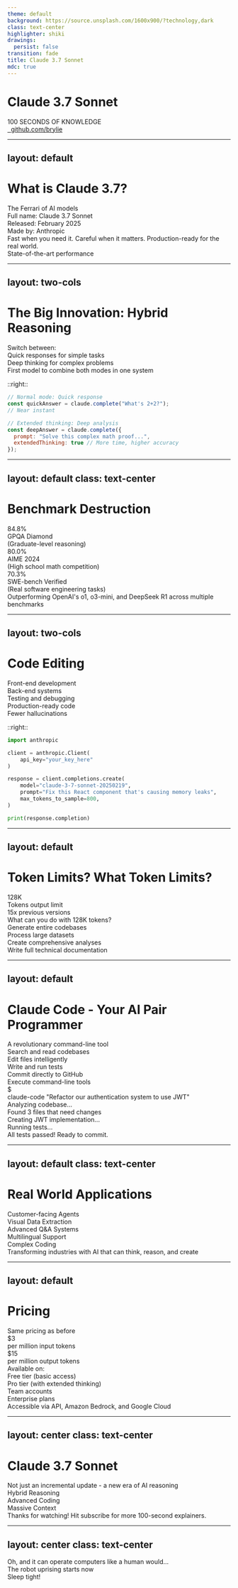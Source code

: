 ```yaml
---
theme: default
background: https://source.unsplash.com/1600x900/?technology,dark
class: text-center
highlighter: shiki
drawings:
  persist: false
transition: fade
title: Claude 3.7 Sonnet
mdc: true
---
```


# Claude 3.7 Sonnet

<div class="text-6xl font-bold mb-4">100 SECONDS OF KNOWLEDGE</div>

<div class="abs-br m-6 flex gap-2 text-xl">
  <a href="https://github.com/brylie/create-with-brylie" target="_blank" class="text-xl slidev-icon-btn opacity-50 !border-none !hover:text-white">
    <carbon-logo-github />&nbsp;
    github.com/brylie
  </a>
</div>

<!--
Claude 3.7 Sonnet just dropped and it's changing the AI game. I'm going to break down this monster in just 100 seconds.
-->

---
layout: default
---

# What is Claude 3.7?

<div class="text-xl mt-2">
  <div class="grid grid-cols-2 gap-16">
    <div>
      <div class="text-5xl font-bold mb-4 text-purple-400">The Ferrari of AI models</div>
      <div class="text-base opacity-70">Full name: Claude 3.7 Sonnet</div>
      <div class="text-base opacity-70">Released: February 2025</div>
      <div class="text-base opacity-70">Made by: Anthropic</div>
      <div class="mt-8 text-lg">
        Fast when you need it. Careful when it matters. Production-ready for the real world.
      </div>
    </div>
    <div class="flex items-center justify-center">
      <div class="text-center">
        <div class="flex justify-center">
          <carbon:rocket class="text-9xl text-blue-500"/>
        </div>
        <div class="text-2xl font-bold mt-4">State-of-the-art performance</div>
      </div>
    </div>
  </div>
</div>

<!--
Claude 3.7 is Anthropic's latest AI model blowing up the charts on nearly every benchmark. Think of it as the Ferrari of AI models - fast when you need it, but with the option to slow down and think carefully when the problem gets complex.
-->

---
layout: two-cols
---

# The Big Innovation: Hybrid Reasoning

<div class="text-2xl font-bold mb-6 text-green-400">Switch between:</div>

<div class="mb-4 flex items-center">
  <carbon:flash class="text-yellow-400 text-3xl mr-4"/>
  <span class="text-xl">Quick responses for simple tasks</span>
</div>

<div class="mb-4 flex items-center">
  <carbon:idea class="text-blue-400 text-3xl mr-4"/>
  <span class="text-xl">Deep thinking for complex problems</span>
</div>

<div class="text-base opacity-70 mt-8">
  First model to combine both modes in one system
</div>

::right::

```js
// Normal mode: Quick response
const quickAnswer = claude.complete("What's 2+2?"); 
// Near instant

// Extended thinking: Deep analysis 
const deepAnswer = claude.complete({
  prompt: "Solve this complex math proof...",
  extendedThinking: true // More time, higher accuracy
});
```

<!--
The killer feature? Something Anthropic calls "hybrid reasoning." Claude can now toggle between quick responses and deep, step-by-step thinking. It's like having both a sprinter and chess grandmaster in one package.
-->

---
layout: default
class: text-center
---

# Benchmark Destruction

<div class="grid grid-cols-3 gap-4 mt-12">
  <div class="flex flex-col items-center border border-gray-400 rounded-lg p-6 bg-gray-800 bg-opacity-50">
    <div class="text-5xl font-bold text-blue-400 mb-4">84.8%</div>
    <div class="text-xl">GPQA Diamond</div>
    <div class="text-sm opacity-70">(Graduate-level reasoning)</div>
  </div>
  <div class="flex flex-col items-center border border-gray-400 rounded-lg p-6 bg-gray-800 bg-opacity-50">
    <div class="text-5xl font-bold text-green-400 mb-4">80.0%</div>
    <div class="text-xl">AIME 2024</div>
    <div class="text-sm opacity-70">(High school math competition)</div>
  </div>
  <div class="flex flex-col items-center border border-gray-400 rounded-lg p-6 bg-gray-800 bg-opacity-50">
    <div class="text-5xl font-bold text-purple-400 mb-4">70.3%</div>
    <div class="text-xl">SWE-bench Verified</div>
    <div class="text-sm opacity-70">(Real software engineering tasks)</div>
  </div>
</div>

<div class="mt-12 text-xl text-yellow-400">
  Outperforming OpenAI's o1, o3-mini, and DeepSeek R1 across multiple benchmarks
</div>

<!--
Claude 3.7 is shredding the competition on benchmarks. Look at these numbers:

- GPQA Diamond: 84.8% with extended thinking
- AIME 2024 math: 80%
- SWE-bench Verified: 70.3% with scaffold

That SWE-bench result means it can solve real software engineering problems better than most junior devs.
-->

---
layout: two-cols
---

# Code Editing

<div class="text-xl mt-4">
  <div class="flex items-center mb-4">
    <carbon:checkmark-filled class="text-green-500 mr-2"/> Front-end development
  </div>
  <div class="flex items-center mb-4">
    <carbon:checkmark-filled class="text-green-500 mr-2"/> Back-end systems
  </div>
  <div class="flex items-center mb-4">
    <carbon:checkmark-filled class="text-green-500 mr-2"/> Testing and debugging
  </div>
  <div class="flex items-center mb-4">
    <carbon:checkmark-filled class="text-green-500 mr-2"/> Production-ready code
  </div>
  <div class="flex items-center mb-4">
    <carbon:checkmark-filled class="text-green-500 mr-2"/> Fewer hallucinations
  </div>
</div>

::right::

```python
import anthropic

client = anthropic.Client(
    api_key="your_key_here"
)

response = client.completions.create(
    model="claude-3-7-sonnet-20250219",
    prompt="Fix this React component that's causing memory leaks",
    max_tokens_to_sample=800,
)

print(response.completion)
```

<!--
For developers, Claude 3.7 is a game changer. It does front-end, back-end, debugging, all with fewer hallucinations and more production-ready code.
-->

---
layout: default
---

# Token Limits? What Token Limits?

<div class="grid grid-cols-2 gap-12 mt-8">
  <div class="flex flex-col items-center justify-center">
    <div class="text-8xl font-bold text-blue-500">128K</div>
    <div class="text-2xl mt-4">Tokens output limit</div>
    <div class="text-base opacity-70 mt-2">15x previous versions</div>
  </div>
  <div class="flex flex-col justify-center">
    <div class="text-xl mb-4">What can you do with 128K tokens?</div>
    <div class="flex items-center mb-3">
      <carbon:document class="text-yellow-500 mr-2"/> Generate entire codebases
    </div>
    <div class="flex items-center mb-3">
      <carbon:document class="text-yellow-500 mr-2"/> Process large datasets
    </div>
    <div class="flex items-center mb-3">
      <carbon:document class="text-yellow-500 mr-2"/> Create comprehensive analyses
    </div>
    <div class="flex items-center">
      <carbon:document class="text-yellow-500 mr-2"/> Write full technical documentation
    </div>
  </div>
</div>

<!--
Remember when AI models had tiny context windows? Claude 3.7 laughs at that with a massive 128,000 token output limit. That's about 15 times more than previous versions. Want to generate an entire codebase? Now you can.
-->

---
layout: default
---

# Claude Code - Your AI Pair Programmer

<div class="grid grid-cols-2 gap-8 mt-8">
  <div>
    <div class="text-xl mb-6">A revolutionary command-line tool</div>
    <div class="flex items-center mb-4">
      <carbon:search class="text-blue-400 mr-2"/> Search and read codebases
    </div>
    <div class="flex items-center mb-4">
      <carbon:edit class="text-blue-400 mr-2"/> Edit files intelligently
    </div>
    <div class="flex items-center mb-4">
      <carbon:chemistry class="text-blue-400 mr-2"/> Write and run tests
    </div>
    <div class="flex items-center mb-4">
      <carbon:cloud class="text-blue-400 mr-2"/> Commit directly to GitHub
    </div>
    <div class="flex items-center mb-4">
      <carbon:terminal class="text-blue-400 mr-2"/> Execute command-line tools
    </div>
  </div>
  <div class="flex flex-col justify-center">
    <div class="bg-gray-900 p-4 rounded-lg font-mono text-sm">
      <div class="text-gray-400">$</div>
      <div class="text-green-400">claude-code "Refactor our authentication system to use JWT"</div>
      <div class="text-gray-300 mt-2">Analyzing codebase...</div>
      <div class="text-gray-300">Found 3 files that need changes</div>
      <div class="text-gray-300">Creating JWT implementation...</div>
      <div class="text-gray-300">Running tests...</div>
      <div class="text-green-500">All tests passed! Ready to commit.</div>
    </div>
  </div>
</div>

<!--
Anthropic also dropped Claude Code, a command-line tool that's like having a senior dev watching over your shoulder. It can search codebases, write tests, commit to GitHub, and more.
-->

---
layout: default
class: text-center
---

# Real World Applications

<div class="grid grid-cols-5 gap-4 mt-12">
  <div class="flex flex-col items-center p-4">
    <carbon:chat class="text-5xl text-blue-400 mb-4"/>
    <div class="text-sm">Customer-facing Agents</div>
  </div>
  <div class="flex flex-col items-center p-4">
    <carbon:chart-line class="text-5xl text-green-400 mb-4"/>
    <div class="text-sm">Visual Data Extraction</div>
  </div>
  <div class="flex flex-col items-center p-4">
    <carbon:search class="text-5xl text-yellow-400 mb-4"/>
    <div class="text-sm">Advanced Q&A Systems</div>
  </div>
  <div class="flex flex-col items-center p-4">
    <carbon:earth class="text-5xl text-purple-400 mb-4"/>
    <div class="text-sm">Multilingual Support</div>
  </div>
  <div class="flex flex-col items-center p-4">
    <carbon:code class="text-5xl text-red-400 mb-4"/>
    <div class="text-sm">Complex Coding</div>
  </div>
</div>

<div class="mt-12 text-xl">
  Transforming industries with AI that can think, reason, and create
</div>

<!--
This isn't just theoretical. Claude 3.7 excels at:

- Customer-facing AI agents
- Visual data extraction
- Advanced Q&A systems
- Multilingual support
- Complex coding projects
-->

---
layout: default
---

# Pricing

<div class="grid grid-cols-2 gap-16 mt-12">
  <div class="flex flex-col items-center justify-center">
    <div class="text-4xl font-bold mb-4">Same pricing as before</div>
    <div class="text-2xl text-green-400 mt-6">$3</div>
    <div class="text-base">per million input tokens</div>
    <div class="text-2xl text-green-400 mt-6">$15</div>
    <div class="text-base">per million output tokens</div>
  </div>
  <div>
    <div class="text-xl mb-6">Available on:</div>
    <div class="flex items-center mb-4">
      <carbon:user class="text-blue-400 mr-2"/> Free tier (basic access)
    </div>
    <div class="flex items-center mb-4">
      <carbon:user-profile class="text-blue-400 mr-2"/> Pro tier (with extended thinking)
    </div>
    <div class="flex items-center mb-4">
      <carbon:partnership class="text-blue-400 mr-2"/> Team accounts
    </div>
    <div class="flex items-center mb-4">
      <carbon:enterprise class="text-blue-400 mr-2"/> Enterprise plans
    </div>
    <div class="flex items-center mt-8">
      <carbon:api class="text-yellow-400 mr-2"/> Accessible via API, Amazon Bedrock, and Google Cloud
    </div>
  </div>
</div>

<!--
Here's the kicker - same pricing as before: $3 per million input tokens, $15 per million output tokens. Extended thinking mode is available on all paid plans.
-->

---
layout: center
class: text-center
---

# Claude 3.7 Sonnet

<div class="text-3xl mb-8">Not just an incremental update - a new era of AI reasoning</div>

<div class="flex justify-center gap-8 mt-12">
  <div class="flex flex-col items-center">
    <carbon:idea class="text-6xl text-yellow-400 mb-4"/>
    <div>Hybrid Reasoning</div>
  </div>
  <div class="flex flex-col items-center">
    <carbon:code class="text-6xl text-blue-400 mb-4"/>
    <div>Advanced Coding</div>
  </div>
  <div class="flex flex-col items-center">
    <carbon:document class="text-6xl text-green-400 mb-4"/>
    <div>Massive Context</div>
  </div>
</div>

<div class="mt-16 text-xl opacity-80">
  Thanks for watching! Hit subscribe for more 100-second explainers.
</div>

<!--
Claude 3.7 Sonnet isn't just an incremental update - it's a fundamental shift in how AI models can reason. The combination of speed, deep thinking, and massive context windows makes this a serious contender for the AI throne.

Thanks for watching! Hit subscribe for more 100-second explainers, and remember: the AI revolution won't be televised - it'll be tokenized.
-->

---
layout: center
class: text-center
---

<div class="text-3xl mb-12">Oh, and it can operate computers like a human would...</div>

<div class="flex justify-center">
  <carbon:warning-alt class="text-6xl text-yellow-400 mb-4"/>
</div>

<div class="text-2xl mt-8 text-red-400">
  The robot uprising starts now
</div>

<div class="text-xl mt-4 opacity-70">
  Sleep tight!
</div>

<!--
Oh, and it can operate computers like a human would. Move the cursor, click buttons, type text - basically, the robot uprising starts now. Sleep tight!
-->